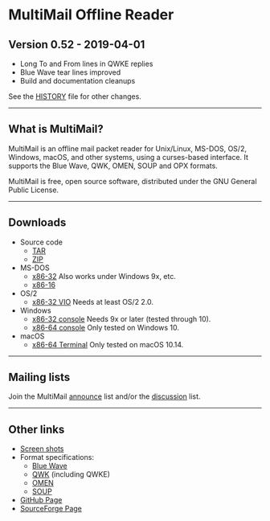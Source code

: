 MultiMail Offline Reader
========================

Version 0.52 - 2019-04-01
-------------------------

* Long To and From lines in QWKE replies
* Blue Wave tear lines improved
* Build and documentation cleanups

See the [HISTORY] file for other changes.

---


What is MultiMail?
------------------

MultiMail is an offline mail packet reader for Unix/Linux, MS-DOS, OS/2,
Windows, macOS, and other systems, using a curses-based interface. It
supports the Blue Wave, QWK, OMEN, SOUP and OPX formats.

MultiMail is free, open source software, distributed under the GNU
General Public License.

---


Downloads
---------

* Source code
    - [TAR]
    - [ZIP]
* MS-DOS
    - [x86-32] Also works under Windows 9x, etc.
    - [x86-16]
* OS/2
    - [x86-32 VIO] Needs at least OS/2 2.0.
* Windows
    - [x86-32 console] Needs 9x or later (tested through 10).
    - [x86-64 console] Only tested on Windows 10.
* macOS
    - [x86-64 Terminal] Only tested on macOS 10.14.

---


Mailing lists
-------------

Join the MultiMail [announce] list and/or the [discussion] list.

---


Other links
-----------

* [Screen shots]
* Format specifications:
    - [Blue Wave]
    - [QWK] (including QWKE)
    - [OMEN]
    - [SOUP]
* [GitHub Page]
* [SourceForge Page]


[HISTORY]: ../MultiMail/HISTORY.html
[TAR]: bin/mmail-0.52.tar.gz
[ZIP]: bin/mmsrc052.zip
[x86-32]: bin/mmdos052.zip
[x86-16]: bin/mmxt052.zip
[x86-32 VIO]: bin/mmos2052.zip
[x86-32 console]: bin/mmwin052.zip
[x86-64 console]: bin/mmw64052.zip
[x86-64 Terminal]: bin/mmmac052.zip
[Screen shots]: snaps.md
[Blue Wave]: specs/bwdev300.tar.gz
[QWK]: specs/qwkspecs.tar.gz
[OMEN]: specs/omen-i.txt.gz
[SOUP]: specs/soup12.txt.gz
[GitHub Page]: https://github.com/wmcbrine/MultiMail
[SourceForge Page]: https://sourceforge.net/projects/multimail/
[announce]: https://lists.sourceforge.net/lists/listinfo/multimail-announce
[discussion]: https://lists.sourceforge.net/lists/listinfo/multimail-user
